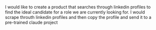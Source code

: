 I would like to create a product that searches through linkedin profiles to find the ideal candidate for a role we are currently looking for. I would scrape throuth linkedin profiles and then copy the profile and send it to a pre-trained claude project